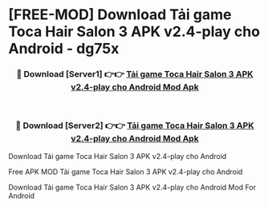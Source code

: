 # [FREE-MOD] Download Tải game Toca Hair Salon 3 APK v2.4-play cho Android - dg75x


<div align="center">
<h3>🔴 Download [Server1] 👉👉 <a href="https://apk-comot.site?title=Tải_game_Toca_Hair_Salon_3_APK_v2.4-play_cho_Android">Tải game Toca Hair Salon 3 APK v2.4-play cho Android Mod Apk</a></h3><br>

<h3>🔴 Download [Server2] 👉👉 <a href="https://apk-comot.site?title=Tải_game_Toca_Hair_Salon_3_APK_v2.4-play_cho_Android">Tải game Toca Hair Salon 3 APK v2.4-play cho Android Mod Apk</a></h3>
</div>



Download Tải game Toca Hair Salon 3 APK v2.4-play cho Android 

Free APK MOD Tải game Toca Hair Salon 3 APK v2.4-play cho Android 

Download Tải game Toca Hair Salon 3 APK v2.4-play cho Android Mod For Android
